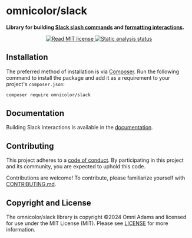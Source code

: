 # omnicolor/slack

**Library for building [Slack slash
commands](https://api.slack.com/interactivity/slash-commands) and
[formatting interactions](https://api.slack.com/surfaces/messages#complex_layouts).**

<p align="center">
    <a href="https://github.com/omnicolor/slack/LICENSE.txt">
        <img alt="Read MIT license" src="https://img.shields.io/github/license/omnicolor/slack">
    </a>
    <a href="https://github.com/omnicolor/slack/actions/workflows/static-analysis.yml">
        <img alt="Static analysis status" src="https://img.shields.io/github/actions/workflow/status/omnicolor/slack/static-analysis.yml?label=Static%20analysis">
    </a>
</p>

## Installation

The preferred method of installation is via
[Composer](https://getcomposer.org). Run the following command to install the
package and add it as a requirement to your project's `composer.json`:

```bash
composer require omnicolor/slack
```

## Documentation

Building Slack interactions is available in the [documentation](docs/index.md).

## Contributing

This project adheres to a [code of conduct](CODE_OF_CONDUCT.md). By
participating in this project and its community, you are expected to uphold
this code.

Contributions are welcome! To contribute, please familiarize yourself with
[CONTRIBUTING.md](CONTRIBUTING.md).

## Copyright and License

The omnicolor/slack library is copyright ©2024 Omni Adams and licensed for use
under the MIT License (MIT). Please see [LICENSE](LICENSE.txt) for more
information.
